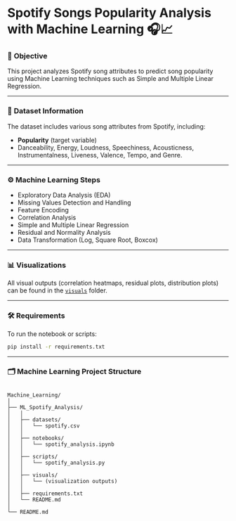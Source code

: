 # Spotify Songs Popularity Analysis with Machine Learning 🎧📈

### 🚀 **Objective**
This project analyzes Spotify song attributes to predict song popularity using Machine Learning techniques such as Simple and Multiple Linear Regression.

---

### 📂 **Dataset Information**
The dataset includes various song attributes from Spotify, including:
- **Popularity** (target variable)
- Danceability, Energy, Loudness, Speechiness, Acousticness, Instrumentalness, Liveness, Valence, Tempo, and Genre.

---

### ⚙️ **Machine Learning Steps**
- Exploratory Data Analysis (EDA)
- Missing Values Detection and Handling
- Feature Encoding
- Correlation Analysis
- Simple and Multiple Linear Regression
- Residual and Normality Analysis
- Data Transformation (Log, Square Root, Boxcox)

---

### 📊 **Visualizations**
All visual outputs (correlation heatmaps, residual plots, distribution plots) can be found in the [`visuals`](visuals/) folder.

---


### 🛠️ **Requirements**
To run the notebook or scripts:
```bash
pip install -r requirements.txt
```
---

### 🗂️ **Machine Learning Project Structure**
```

Machine_Learning/
│
├── ML_Spotify_Analysis/
│   │
│   ├── datasets/
│   │   └── spotify.csv
│   │
│   ├── notebooks/
│   │   └── spotify_analysis.ipynb
│   │
│   ├── scripts/
│   │   └── spotify_analysis.py
│   │
│   ├── visuals/
│   │   └── (visualization outputs)
│   │
│   ├── requirements.txt
│   └── README.md
│
└── README.md
```
